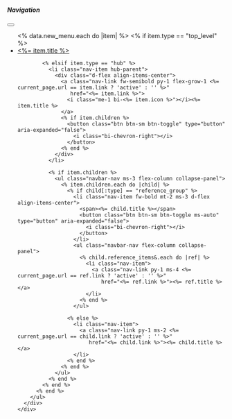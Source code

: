 <aside class="col-lg-2 pb-5 bg-light nav-main" data-bs-theme="lbx">
  <nav class="navbar navbar-light navbar-expand-lg overflow-y-scroll position-sticky lb-sticky-offset">
    <div class="offcanvas offcanvas-start" id="offcanvasNavbar">
      <div class="offcanvas-header">
        <h5 class="offcanvas-title" id="offcanvasNavbarLabel">Navigation</h5>
        <button type="button" class="btn-close" data-bs-dismiss="offcanvas" aria-label="Close"></button>
      </div>
      <div class="offcanvas-body">
        <ul id="sidebar-nav" class="navbar-nav flex-column vh-full" data-bs-theme="lbx">
          <% data.new_menu.each do |item| %>
            <% if item.type == "top_level" %>
              <li class="nav-item">
                <a class="nav-link fw-semibold py-1 <%= current_page.url == item.link ? 'active' : '' %>"
                   href="<%= item.link %>">
                  <i class="me-1 bi-<%= item.icon %>"></i><%= item.title %>
                </a>
              </li>

            <% elsif item.type == "hub" %>
              <li class="nav-item hub-parent">
                <div class="d-flex align-items-center">
                  <a class="nav-link fw-semibold py-1 flex-grow-1 <%= current_page.url == item.link ? 'active' : '' %>"
                     href="<%= item.link %>">
                    <i class="me-1 bi-<%= item.icon %>"></i><%= item.title %>
                  </a>
                  <% if item.children %>
                    <button class="btn btn-sm btn-toggle" type="button" aria-expanded="false">
                      <i class="bi-chevron-right"></i>
                    </button>
                  <% end %>
                </div>
              </li>

              <% if item.children %>
                <ul class="navbar-nav ms-3 flex-column collapse-panel">
                  <% item.children.each do |child| %>
                    <% if child[:type] == "reference_group" %>
                      <li class="nav-item fw-bold mt-2 ms-3 d-flex align-items-center">
                        <span><%= child.title %></span>
                        <button class="btn btn-sm btn-toggle ms-auto" type="button" aria-expanded="false">
                          <i class="bi-chevron-right"></i>
                        </button>
                      </li>
                      <ul class="navbar-nav flex-column collapse-panel">
                        <% child.reference_items&.each do |ref| %>
                          <li class="nav-item">
                            <a class="nav-link py-1 ms-4 <%= current_page.url == ref.link ? 'active' : '' %>"
                               href="<%= ref.link %>"><%= ref.title %></a>
                          </li>
                        <% end %>
                      </ul>

                    <% else %>
                      <li class="nav-item">
                        <a class="nav-link py-1 ms-2 <%= current_page.url == child.link ? 'active' : '' %>"
                           href="<%= child.link %>"><%= child.title %></a>
                      </li>
                    <% end %>
                  <% end %>
                </ul>
              <% end %>
            <% end %>
          <% end %>
        </ul>
      </div>
    </div>
  </nav>
</aside>

<style>
#sidebar-nav .collapse-panel { display: none; }
#sidebar-nav .btn-toggle > .bi-chevron-right {
  display: inline-block;
  transition: transform 0.2s ease;
}
#sidebar-nav .d-flex.align-items-center {
  align-items: center;
  min-height: auto;
  padding-top: 0.25rem;
  padding-bottom: 0.25rem;
}
#sidebar-nav .btn-toggle,
#sidebar-nav .nav-link {
  line-height: 1.25;
  padding-top: 0.25rem;
  padding-bottom: 0.25rem;
}
.navbar.lb-sticky-offset {
  min-width: 200px !important;
  overflow-y: auto;
  scrollbar-width: thin;
}

 
.navbar.lb-sticky-offset::-webkit-scrollbar {
  width: 6px;
}
.navbar.lb-sticky-offset::-webkit-scrollbar-track {
  background: transparent;
}
.navbar.lb-sticky-offset::-webkit-scrollbar-thumb {
  background-color: rgba(0, 0, 0, 0.2);
  border-radius: 3px;
}
/* Target any row containing the nav-main sidebar */
.row:has(.nav-main) {
  display: flex;
  flex-wrap: nowrap;
}

.row:has(.nav-main) .nav-main {
  min-width: 258px;
  flex: 0 0 auto;
}

.row:has(.nav-main) .col-lg-7,
.row:has(.nav-main) article {
  flex: 1 1 auto;
  min-width: 0;
}

.row:has(.nav-main) .col-lg-3,
.row:has(.nav-main) #navbar-toc {
  flex: 0 0 auto;
  width: 25%;
  min-width: 200px;
}

@media (max-width: 991.98px) {
  .row:has(.nav-main) .nav-main,
  .row:has(.nav-main) .col-lg-3,
  .row:has(.nav-main) #navbar-toc {
    display: none;
  }
}
</style>

<script>
document.addEventListener('DOMContentLoaded', () => {
  const nav = document.getElementById('sidebar-nav');
  if (!nav) return;

  function rotateIcon(icon, deg) {
    if (!icon) return;
    icon.style.setProperty('transform', `rotate(${deg}deg)`, 'important');
  }
  

  function syncIcon(btn) {
    const icon = btn.querySelector('.bi-chevron-right');
    const expanded = btn.getAttribute('aria-expanded') === 'true';
    rotateIcon(icon, expanded ? 90 : 0);
  }

  function togglePanel(btn) {
    const ownerLi = btn.closest('li.nav-item');
    const panel = ownerLi?.nextElementSibling;
    if (!panel || !panel.classList.contains('collapse-panel')) return false;
    
    const expanded = btn.getAttribute('aria-expanded') === 'true';
    btn.setAttribute('aria-expanded', String(!expanded));
    panel.style.display = expanded ? 'none' : 'block';
    syncIcon(btn);
    return true;
  }

  nav.querySelectorAll('.collapse-panel').forEach(panel => panel.style.display = 'none');

  nav.addEventListener('click', (e) => {
 
    const btn = e.target.closest('.btn-toggle');
    if (btn) {
      togglePanel(btn);
      return;
    }

 
    const navLink = e.target.closest('.nav-link');
    if (navLink) {
      const parentDiv = navLink.parentElement;
 
      if (parentDiv && parentDiv.classList.contains('d-flex') && parentDiv.classList.contains('align-items-center')) {
        const toggleBtn = parentDiv.querySelector('.btn-toggle');
        if (toggleBtn) {
 
          togglePanel(toggleBtn);
 
        }
      }
    }
  });

 
  const active = nav.querySelector('.nav-link.active');
  if (active) {
 
    let panel = active.closest('.collapse-panel');
    while (panel && nav.contains(panel)) {
      panel.style.display = 'block';
      const ownerLi = panel.previousElementSibling;
      const ownerBtn = ownerLi?.querySelector?.('.btn-toggle');
      if (ownerBtn) {
        ownerBtn.setAttribute('aria-expanded', 'true');
        syncIcon(ownerBtn);
      }
      panel = panel.parentElement?.closest('.collapse-panel');

      if (ownerLi && ownerLi.classList.contains('hub-parent')) {
        const hubLink = ownerLi.querySelector('.nav-link');
        if (hubLink) {
          hubLink.classList.add('hub-active');
        }
      }
    }
    
 
    const parentDiv = active.parentElement;
    if (parentDiv && parentDiv.classList.contains('d-flex') && parentDiv.classList.contains('align-items-center')) {
      const toggleBtn = parentDiv.querySelector('.btn-toggle');
      const ownerLi = active.closest('li.nav-item');
      const hubPanel = ownerLi?.nextElementSibling;
      
      if (toggleBtn && hubPanel && hubPanel.classList.contains('collapse-panel')) {
        hubPanel.style.display = 'block';
        toggleBtn.setAttribute('aria-expanded', 'true');
        syncIcon(toggleBtn);
      }

       const hubParent = active.closest('.hub-parent');
      if (hubParent) {
          active.classList.add('hub-active');
      }
    }
  }
});
</script>
